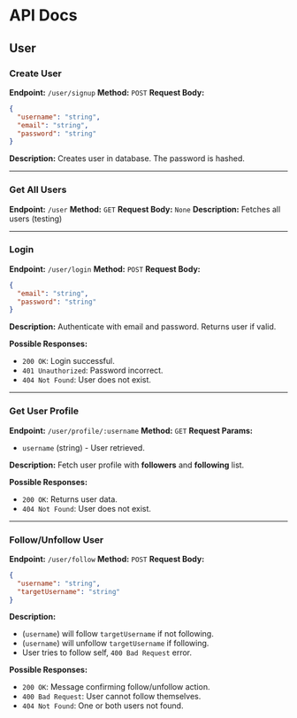 # API Docs

## User

### **Create User**

**Endpoint:** `/user/signup`
**Method:** `POST`
**Request Body:**

```json
{
  "username": "string",
  "email": "string",
  "password": "string"
}
```

**Description:** Creates user in database. The password is hashed.

---

### **Get All Users**

**Endpoint:** `/user`
**Method:** `GET`
**Request Body:** `None`
**Description:** Fetches all users (testing)

---

### **Login**

**Endpoint:** `/user/login`
**Method:** `POST`
**Request Body:**

```json
{
  "email": "string",
  "password": "string"
}
```

**Description:** Authenticate with email and password. Returns user if valid.

**Possible Responses:**

- `200 OK`: Login successful.
- `401 Unauthorized`: Password incorrect.
- `404 Not Found`: User does not exist.

---

### **Get User Profile**

**Endpoint:** `/user/profile/:username`
**Method:** `GET`
**Request Params:**

- `username` (string) - User retrieved.

**Description:** Fetch user profile with **followers** and **following** list.

**Possible Responses:**

- `200 OK`: Returns user data.
- `404 Not Found`: User does not exist.

---

### **Follow/Unfollow User**

**Endpoint:** `/user/follow`
**Method:** `POST`
**Request Body:**

```json
{
  "username": "string",
  "targetUsername": "string"
}
```

**Description:**

- (`username`) will follow `targetUsername` if not following.
- (`username`) will unfollow `targetUsername` if following.
- User tries to follow self, `400 Bad Request` error.

**Possible Responses:**

- `200 OK`: Message confirming follow/unfollow action.
- `400 Bad Request`: User cannot follow themselves.
- `404 Not Found`: One or both users not found.
